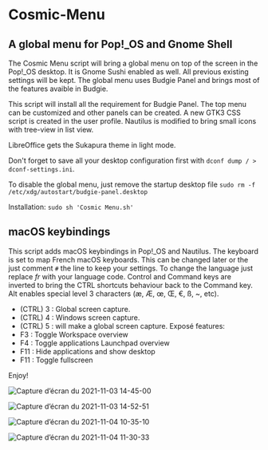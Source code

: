 # Cosmic-Menu
## A global menu for Pop!_OS and Gnome Shell

The Cosmic Menu script will bring a global menu on top of the screen in the Pop!_OS desktop. It is  Gnome Sushi enabled as well.
All previous existing settings will be kept.
The global menu uses Budgie Panel and brings most of the features avaible in Budgie.

This script will install all the requirement for Budgie Panel. The top menu can be customized and other panels can be created.
A new GTK3 CSS script is created in the user profile. Nautilus is modified to bring small icons with tree-view in list view.

LibreOffice gets the Sukapura theme in light mode. 

Don't forget to save all your desktop configuration first with ```dconf dump / > dconf-settings.ini```.

To disable the global menu, just remove the startup desktop file ```sudo rm -f /etc/xdg/autostart/budgie-panel.desktop```

Installation: ```sudo sh 'Cosmic Menu.sh' ```

## macOS keybindings
This script adds macOS keybindings in Pop!_OS and Nautilus.
The keyboard is set to map French macOS keyboards. This can be changed later or the just comment ```#``` the line to keep your settings. To change the language just replace *fr* with your language code.
Control and Command keys are inverted to bring the CTRL shortcuts behaviour back to the Command key.
Alt enables special level 3 characters (æ, Æ, œ, Œ, €, ß, ~, etc).
- <Command> (CTRL) <SHIFT> 3 : Global screen capture.
- <Command> (CTRL) <SHIFT> 4 : Windows screen capture.
- <Command> (CTRL) <SHIFT> 5 : will make a global screen capture.
Exposé features:
- F3 : Toggle Workspace overview
- F4 : Toggle applications Launchpad overview
- F11 : Hide applications and show desktop
- <SHIFT> F11 : Toggle fullscreen

Enjoy!

![Capture d’écran du 2021-11-03 14-45-00](https://user-images.githubusercontent.com/2520948/140293080-99294c1a-1843-43b4-99c5-09eb78b2f857.png)

![Capture d’écran du 2021-11-03 14-52-51](https://user-images.githubusercontent.com/2520948/140293112-2b179aca-0933-4d6f-9eb0-f4d26f2b52b3.png)

![Capture d’écran du 2021-11-04 10-35-10](https://user-images.githubusercontent.com/2520948/140293124-d8a7c59a-7738-4843-8501-1d1ca0bd4a67.png)

![Capture d’écran du 2021-11-04 11-30-33](https://user-images.githubusercontent.com/2520948/140298916-f0c5baf6-0c83-4326-9fcd-4bddd7f483ee.png)


